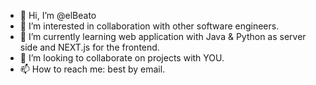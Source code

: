 - 👋 Hi, I’m @elBeato
- 👀 I’m interested in collaboration with other software engineers. 
- 🌱 I’m currently learning web application with Java & Python as server side and NEXT.js for the frontend.
- 💞️ I’m looking to collaborate on projects with YOU. 
- 📫 How to reach me: best by email. 

<!---
elBeato/elBeato is a ✨ special ✨ repository because its `README.md` (this file) appears on your GitHub profile.
You can click the Preview link to take a look at your changes.
--->
